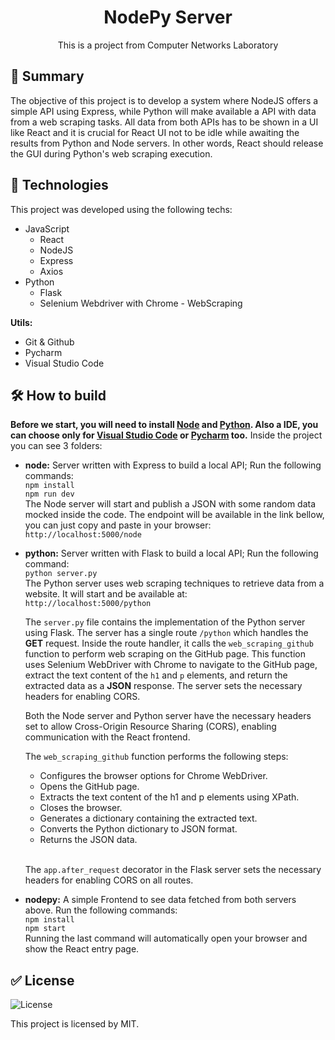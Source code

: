 
<h1 align="center"> NodePy Server</h1>

<p align="center">
This is a project from Computer Networks Laboratory<br/>
</p>

## 📜 Summary
The objective of this project is to develop a system where NodeJS offers a simple API using Express, while Python will make available a API with data from a web scraping tasks. All data from both APIs has to be shown in a UI like React and it is crucial for React UI not to be idle while awaiting the results from Python and Node servers. In other words, React should release the GUI during Python's web scraping execution.

## 🚀 Technologies

This project was developed using the following techs:
 - JavaScript 
	 - React
	 - NodeJS
	 - Express
	 - Axios
 - Python 
	 - Flask
	 - Selenium Webdriver with Chrome - WebScraping
	 
****Utils:****
- Git & Github
- Pycharm
- Visual Studio Code

## 🛠️ How to build
**Before we start, you will need to install [Node](https://nodejs.org/en) and [Python](https://www.python.org). Also a IDE, you can choose only for [Visual Studio Code](https://code.visualstudio.com) or [Pycharm](https://www.jetbrains.com/pt-br/pycharm/) too.**
Inside the project you can see 3 folders:
 - **node:** Server written with Express to build a local API;
	 Run the following commands: <br> 
	``npm install`` <br>
	``npm run dev`` <br>
	The Node server will start and publish a JSON with some random data mocked inside the code. The endpoint will be available in the link bellow, you can just copy and paste in your browser: <br>
	``http://localhost:5000/node``
 - **python:** Server written with Flask to build a local API;
	 Run the following command: <br>
	``python server.py`` <br>
	The Python server uses web scraping techniques to retrieve data from a website. It will start and be available at: <br>
	``http://localhost:5000/python`` <br>
	
	The `server.py` file contains the implementation of the Python server using Flask. The server has a single route `/python` which handles the **GET** request. Inside the route handler, it calls the `web_scraping_github` function to perform web scraping on the GitHub page. This function uses Selenium WebDriver with Chrome to navigate to the GitHub page, extract the text content of the `h1` and `p` elements, and return the extracted data as a **JSON** response. The server sets the necessary headers for enabling CORS. <br> 

	Both the Node server and Python server have the necessary headers set to allow Cross-Origin Resource Sharing (CORS), enabling communication with the React frontend. <br>

	The `web_scraping_github` function performs the following steps:

	- Configures the browser options for Chrome WebDriver.
	- Opens the GitHub page.
	- Extracts the text content of the h1 and p elements using XPath.
	- Closes the browser.
	- Generates a dictionary containing the extracted text.
	- Converts the Python dictionary to JSON format.
	- Returns the JSON data. <br> <br>
	
	The `app.after_request` decorator in the Flask server sets the necessary headers for enabling CORS on all routes.
	
 - **nodepy:** A simple Frontend to see data fetched from both servers above.
	 Run the following commands: <br>
     ``npm install`` <br>
	 ``npm start`` <br>
	 Running the last command will automatically open your browser and show the React entry page.


## ✅ License

<p>
  <img alt="License" src="https://img.shields.io/static/v1?label=license&message=MIT&color=49AA26&labelColor=000000">
</p>

This project is licensed by MIT.

